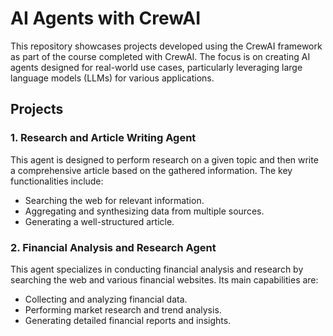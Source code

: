 # AI Agents with CrewAI

This repository showcases projects developed using the CrewAI framework as part of the course completed with CrewAI. The focus is on creating AI agents designed for real-world use cases, particularly leveraging large language models (LLMs) for various applications.

## Projects

### 1. Research and Article Writing Agent
This agent is designed to perform research on a given topic and then write a comprehensive article based on the gathered information. The key functionalities include:
- Searching the web for relevant information.
- Aggregating and synthesizing data from multiple sources.
- Generating a well-structured article.

### 2. Financial Analysis and Research Agent
This agent specializes in conducting financial analysis and research by searching the web and various financial websites. Its main capabilities are:
- Collecting and analyzing financial data.
- Performing market research and trend analysis.
- Generating detailed financial reports and insights.
